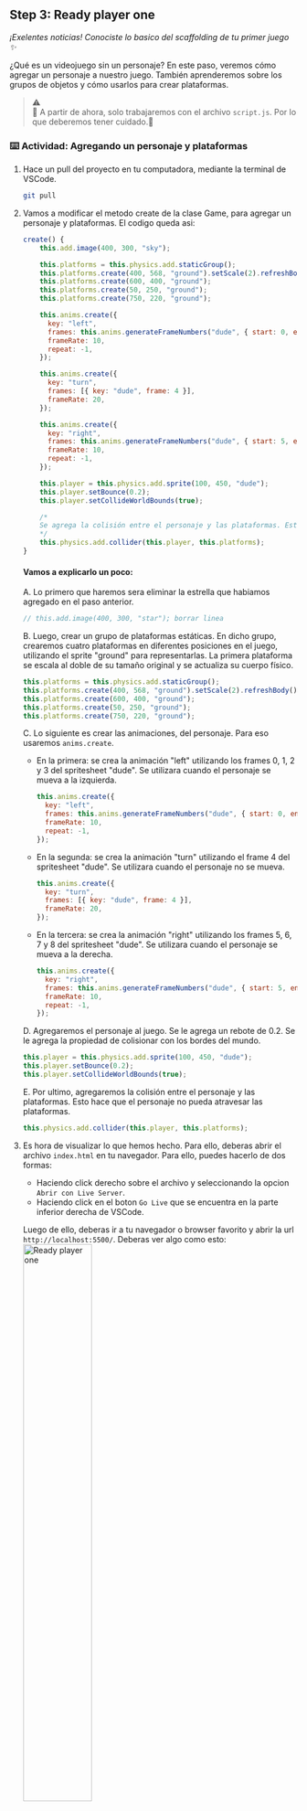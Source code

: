 ## Step 3: Ready player one

_¡Exelentes noticias! Conociste lo basico del scaffolding de tu primer juego :sparkles:_

¿Qué es un videojuego sin un personaje? En este paso, veremos cómo agregar un personaje a nuestro juego. También aprenderemos sobre los grupos de objetos y cómo usarlos para crear plataformas.

> :warning: <br> 🚨 A partir de ahora, solo trabajaremos con el archivo `script.js`. Por lo que deberemos tener cuidado.🚨

### :keyboard: Actividad: Agregando un personaje y plataformas

1.  Hace un pull del proyecto en tu computadora, mediante la terminal de VSCode.

    ```bash
    git pull
    ```

1.  Vamos a modificar el metodo create de la clase Game, para agregar un personaje y plataformas. El codigo queda asi:

    ```js
    create() {
        this.add.image(400, 300, "sky");

        this.platforms = this.physics.add.staticGroup();
        this.platforms.create(400, 568, "ground").setScale(2).refreshBody();
        this.platforms.create(600, 400, "ground");
        this.platforms.create(50, 250, "ground");
        this.platforms.create(750, 220, "ground");

        this.anims.create({
          key: "left",
          frames: this.anims.generateFrameNumbers("dude", { start: 0, end: 3 }),
          frameRate: 10,
          repeat: -1,
        });

        this.anims.create({
          key: "turn",
          frames: [{ key: "dude", frame: 4 }],
          frameRate: 20,
        });

        this.anims.create({
          key: "right",
          frames: this.anims.generateFrameNumbers("dude", { start: 5, end: 8 }),
          frameRate: 10,
          repeat: -1,
        });

        this.player = this.physics.add.sprite(100, 450, "dude");
        this.player.setBounce(0.2);
        this.player.setCollideWorldBounds(true);

        /*
        Se agrega la colisión entre el personaje y las plataformas. Esto hace que el personaje no pueda atravesar las plataformas.
        */
        this.physics.add.collider(this.player, this.platforms);
    }
    ```

    #### Vamos a explicarlo un poco:

    A. Lo primero que haremos sera eliminar la estrella que habiamos agregado en el paso anterior.

    ```js
    // this.add.image(400, 300, "star"); borrar linea
    ```

    B. Luego, crear un grupo de plataformas estáticas. En dicho grupo, crearemos cuatro plataformas en diferentes posiciones en el juego, utilizando el sprite "ground" para representarlas. La primera plataforma se escala al doble de su tamaño original y se actualiza su cuerpo físico.

    ```js
    this.platforms = this.physics.add.staticGroup();
    this.platforms.create(400, 568, "ground").setScale(2).refreshBody();
    this.platforms.create(600, 400, "ground");
    this.platforms.create(50, 250, "ground");
    this.platforms.create(750, 220, "ground");
    ```

    C. Lo siguiente es crear las animaciones, del personaje. Para eso usaremos `anims.create`.

    - En la primera: se crea la animación "left" utilizando los frames 0, 1, 2 y 3 del spritesheet "dude". Se utilizara cuando el personaje se mueva a la izquierda.

      ```js
      this.anims.create({
        key: "left",
        frames: this.anims.generateFrameNumbers("dude", { start: 0, end: 3 }),
        frameRate: 10,
        repeat: -1,
      });
      ```

    - En la segunda: se crea la animación "turn" utilizando el frame 4 del spritesheet "dude". Se utilizara cuando el personaje no se mueva.

      ```js
      this.anims.create({
        key: "turn",
        frames: [{ key: "dude", frame: 4 }],
        frameRate: 20,
      });
      ```

    - En la tercera: se crea la animación "right" utilizando los frames 5, 6, 7 y 8 del spritesheet "dude". Se utilizara cuando el personaje se mueva a la derecha.

      ```js
      this.anims.create({
        key: "right",
        frames: this.anims.generateFrameNumbers("dude", { start: 5, end: 8 }),
        frameRate: 10,
        repeat: -1,
      });
      ```

    D. Agregaremos el personaje al juego. Se le agrega un rebote de 0.2. Se le agrega la propiedad de colisionar con los bordes del mundo.

    ```js
    this.player = this.physics.add.sprite(100, 450, "dude");
    this.player.setBounce(0.2);
    this.player.setCollideWorldBounds(true);
    ```

    E. Por ultimo, agregaremos la colisión entre el personaje y las plataformas. Esto hace que el personaje no pueda atravesar las plataformas.

    ```js
    this.physics.add.collider(this.player, this.platforms);
    ```

1.  Es hora de visualizar lo que hemos hecho. Para ello, deberas abrir el archivo `index.html` en tu navegador. Para ello, puedes hacerlo de dos formas:

    - Haciendo click derecho sobre el archivo y seleccionando la opcion `Abrir con Live Server`.
    - Haciendo click en el boton `Go Live` que se encuentra en la parte inferior derecha de VSCode.

    Luego de ello, deberas ir a tu navegador o browser favorito y abrir la url `http://localhost:5500/`. Deberas ver algo como esto:
    <img src="https://github.com/fdegiovanni/phaser3-get-started/blob/main/videos/ready-player-one-demo.gif" width="50%" alt="Ready player one" />

1.  Por favor, realiza un commit con los cambios realizados y sube los cambios a tu repositorio remoto con los siguientes comandos, ejecutalos en la Terminal de VSCode.

    ```bash
    git add .
    git commit -m "commit player"
    git push
    ```

1.  Espera unos 20 segundos y luego actualiza esta página (desde la que estás siguiendo las instrucciones). [GitHub Actions](https://docs.github.com/es/actions) se actualizará automáticamente al siguiente paso.
